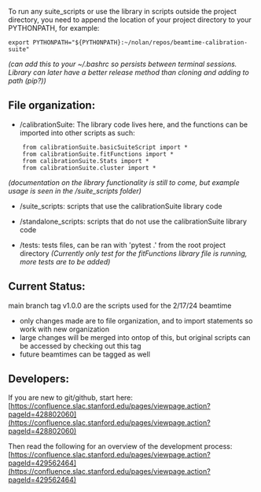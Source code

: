 To run any suite_scripts or use the library in scripts outside the project directory, you need to append the location of your project directory to your PYTHONPATH, for example:
``` 
export PYTHONPATH="${PYTHONPATH}:~/nolan/repos/beamtime-calibration-suite"
```
_(can add this to your ~/.bashrc so persists between terminal sessions. Library can later have a better release method than cloning and adding to path (pip?))_

## File organization: 
* /calibrationSuite: The library code lives here, and the functions can be imported into other scripts as such:
```
	from calibrationSuite.basicSuiteScript import * 
	from calibrationSuite.fitFunctions import * 
	from calibrationSuite.Stats import * 
	from calibrationSuite.cluster import *
```
_(documentation on the library functionality is still to come, but example usage is seen in the /suite_scripts folder)_

* /suite_scripts: scripts that use the calibrationSuite library code

* /standalone_scripts: scripts that do not use the calibrationSuite library code

* /tests: tests files, can be ran with 'pytest .' from the root project directory 
_(Currently only test for the fitFunctions library file is running, more tests are to be added)_

## Current Status:

main branch tag v1.0.0 are the scripts used for the 2/17/24 beamtime 
* only changes made are to file organization, and to import statements so work with new organization 
* large changes will be merged into ontop of this, but original scripts can be accessed by checking out this tag
* future beamtimes can be tagged as well

## Developers:

If you are new to git/github, start here: [https://confluence.slac.stanford.edu/pages/viewpage.action?pageId=428802060](https://confluence.slac.stanford.edu/pages/viewpage.action?pageId=428802060)

Then read the following for an overview of the development process: [https://confluence.slac.stanford.edu/pages/viewpage.action?pageId=429562464](https://confluence.slac.stanford.edu/pages/viewpage.action?pageId=429562464)